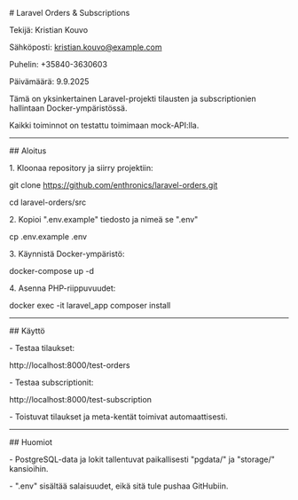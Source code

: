 \# Laravel Orders \& Subscriptions



Tekijä: Kristian Kouvo  

Sähköposti: kristian.kouvo@example.com  

Puhelin: +35840-3630603  

Päivämäärä: 9.9.2025



Tämä on yksinkertainen Laravel-projekti tilausten ja subscriptionien hallintaan Docker-ympäristössä.  

Kaikki toiminnot on testattu toimimaan mock-API:lla.



---



\## Aloitus



1\. Kloonaa repository ja siirry projektiin:

git clone https://github.com/enthronics/laravel-orders.git  

cd laravel-orders/src



2\. Kopioi ".env.example" tiedosto ja nimeä se ".env"

cp .env.example .env



3\. Käynnistä Docker-ympäristö:

docker-compose up -d



4\. Asenna PHP-riippuvuudet:

docker exec -it laravel\_app composer install



---



\## Käyttö



\- Testaa tilaukset:

http://localhost:8000/test-orders



\- Testaa subscriptionit:

http://localhost:8000/test-subscription



\- Toistuvat tilaukset ja meta-kentät toimivat automaattisesti.



---



\## Huomiot



\- PostgreSQL-data ja lokit tallentuvat paikallisesti "pgdata/" ja "storage/" kansioihin.  

\- ".env" sisältää salaisuudet, eikä sitä tule pushaa GitHubiin.









